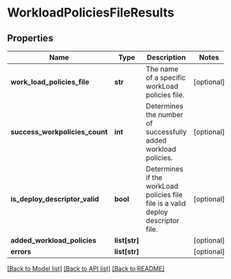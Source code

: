 # WorkloadPoliciesFileResults

## Properties
Name | Type | Description | Notes
------------ | ------------- | ------------- | -------------
**work_load_policies_file** | **str** | The name of a specific workLoad policies file. | [optional] 
**success_workpolicies_count** | **int** | Determines the number of successfully added workload policies. | [optional] 
**is_deploy_descriptor_valid** | **bool** | Determines if the workLoad policies file file is a valid deploy descriptor file. | [optional] 
**added_workload_policies** | **list[str]** |  | [optional] 
**errors** | **list[str]** |  | [optional] 

[[Back to Model list]](../README.md#documentation-for-models) [[Back to API list]](../README.md#documentation-for-api-endpoints) [[Back to README]](../README.md)

